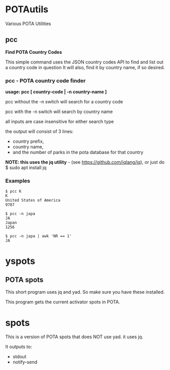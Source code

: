 # POTAutils
Various POTA Utilities

## pcc

**Find POTA Country Codes**

This simple command uses the JSON country codes API to find and list out a country code in question
It will also, find it by country name, if so desired.


### pcc - POTA country code finder

**usage: pcc [ country-code | -n country-name ]**

pcc without the -n switch will search for a country code

pcc with the -n switch will search by country name

all inputs are case insensitive for either search type

the output will consist of 3 lines: 
* country prefix, 
* country name, 
* and the number of parks in the pota database for that country

**NOTE: this uses the jq utility** - (see https://github.com/jqlang/jq), or just do $ sudo apt install jq

### Examples
```
$ pcc K
K
United States of America
9787
```

```
$ pcc -n japa
JA
Japan
1256
```

```
$ pcc -n japa | awk 'NR == 1'
JA
```

# yspots

## POTA spots

This short program uses jq and yad. So make sure you have these installed.

This program gets the current activator spots in POTA.

# spots

This is a version of POTA spots that does NOT use yad. it uses jq. 

It outputs to:
* stdout
* notify-send


